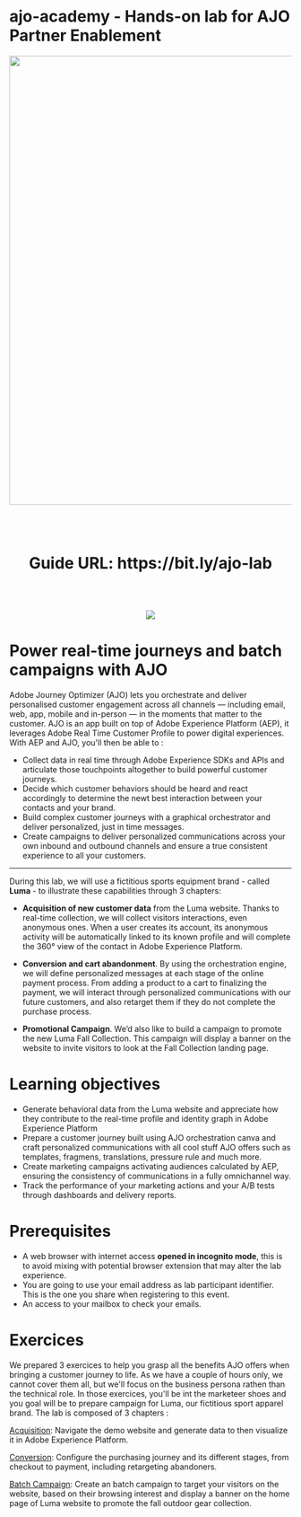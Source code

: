 # ajo-academy - Hands-on lab for AJO Partner Enablement

<p align="center">
<img width="800" src="https://github.com/user-attachments/assets/9c94e953-ab53-4ff6-b4f2-c6e5ea244489" />
</p>


<div>
<br /><br />
<h1 align="center">Guide URL: https://bit.ly/ajo-lab</h1>
<br /><br />
<p align="center">
<img src="https://github.com/user-attachments/assets/5fbb027b-cc3c-43ce-9a09-afad64a23da7" />
</p>
</div>


# Power real-time journeys and batch campaigns with AJO

Adobe Journey Optimizer (AJO) lets you orchestrate and deliver personalised customer engagement across all channels — including email, web, app, mobile and in-person — in the moments that matter to the customer.
AJO is an app built on top of Adobe Experience Platform (AEP), it leverages Adobe Real Time Customer Profile to power digital experiences.  With AEP and AJO,  you'll then be able to : 
- Collect data in real time through Adobe Experience SDKs and APIs and articulate those touchpoints altogether to build powerful customer journeys.
- Decide which customer behaviors should be heard and react accordingly to determine the newt best interaction between your contacts and your brand.
- Build complex customer journeys with a graphical orchestrator and deliver  personalized, just in time messages.
- Create campaigns to deliver personalized communications across your own inbound and outbound channels and ensure a true consistent experience to all your customers.

---

During this lab, we will use a fictitious sports equipment brand - called **Luma** - to illustrate these capabilities through 3 chapters:

- **Acquisition of new customer data** from the Luma website. Thanks to real-time collection, we will collect visitors interactions, even anonymous ones. When a user creates its account, its anonymous activity will be automatically linked to its known profile and will complete the 360° view of the contact in Adobe Experience Platform.

- **Conversion and cart abandonment**. By using the orchestration engine, we will define personalized messages at each stage of the online payment process. From adding a product to a cart to finalizing the payment, we will interact through personalized communications with our future customers, and also retarget them if they do not complete the purchase process.

- **Promotional Campaign**. We’d also like to build a campaign to promote the new Luma Fall Collection. This campaign will display a banner on the website to invite visitors to look at the Fall Collection landing page.



# Learning objectives
- Generate behavioral data from the Luma website and appreciate how they contribute to the real-time profile and identity graph in Adobe Experience Platform
- Prepare a customer journey built using AJO orchestration canva and craft personalized communications with all cool stuff AJO offers such as templates, fragmens, translations, pressure rule and much more.
- Create marketing campaigns activating audiences calculated by AEP, ensuring the consistency of communications in a fully omnichannel way.
- Track the performance of your marketing actions and your A/B tests through dashboards and delivery reports.



# Prerequisites
- A web browser with internet access **opened in incognito mode**, this is to avoid mixing with potential browser extension that may alter the lab experience.
- You are going to use your email address as lab participant identifier. This is the one you share when registering to this event.
- An access to your mailbox to check your emails.



# Exercices
We prepared 3 exercices to help you grasp all the benefits AJO offers when bringing a customer journey to life. As we have a couple of hours only, we cannot cover them all, but we'll focus on the business persona rathen than the technical role. In those exercices, you'll be int the marketeer shoes and you goal will be to prepare campaign for Luma, our fictitious sport apparel brand. The lab is composed of 3 chapters : 

[Acquisition](./acquisition.md): Navigate the demo website and generate data to then visualize it in Adobe Experience Platform.

[Conversion](./conversion.md): Configure the purchasing journey and its different stages, from checkout to payment, including retargeting abandoners.

[Batch Campaign](./campaign.md): Create an batch campaign to target your visitors on the website, based on their browsing interest and display a banner on the home page of Luma website to promote the fall outdoor gear  collection.









